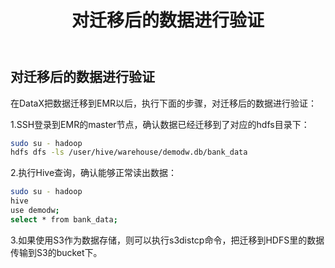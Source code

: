 ﻿---
title: "对迁移后的数据进行验证"
chapter: false
weight: 124
---

## 对迁移后的数据进行验证

在DataX把数据迁移到EMR以后，执行下面的步骤，对迁移后的数据进行验证：

1.SSH登录到EMR的master节点，确认数据已经迁移到了对应的hdfs目录下：
```bash
sudo su - hadoop
hdfs dfs -ls /user/hive/warehouse/demodw.db/bank_data
```

2.执行Hive查询，确认能够正常读出数据：
```bash
sudo su - hadoop
hive
use demodw;
select * from bank_data;
```

3.如果使用S3作为数据存储，则可以执行s3distcp命令，把迁移到HDFS里的数据传输到S3的bucket下。